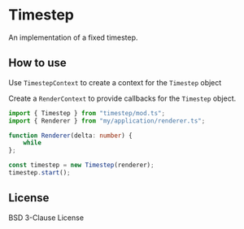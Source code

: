 # Timestep

An implementation of a fixed timestep.

## How to use

Use `TimestepContext` to create a context for the `Timestep` object

Create a `RenderContext` to provide callbacks for the `Timestep` object.

```ts
import { Timestep } from "timestep/mod.ts";
import { Renderer } from "my/application/renderer.ts";

function Renderer(delta: number) {
    while
};

const timestep = new Timestep(renderer);
timestep.start();
```

## License

BSD 3-Clause License
